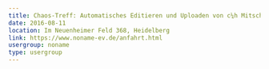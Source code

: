 ```yaml
---
title: Chaos-Treff: Automatisches Editieren und Uploaden von c¼h Mitschnitten
date: 2016-08-11
location: Im Neuenheimer Feld 368, Heidelberg
link: https://www.noname-ev.de/anfahrt.html
usergroup: noname
type: usergroup
---
```

